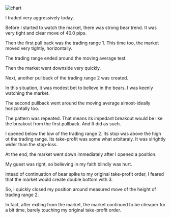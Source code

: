 ![chart](https://raw2.github.com/ryoqun/price-action-analysis/master/2014y06m09d/eurusd-m5-1.png "")

I traded very aggressively today.

Before I started to watch the market, there was strong bear trend. It was very tight and clear move of 40.0 pips.

Then the first pull back was the trading range 1. This time too, the market moved very tightly, horizontally.

The trading range ended around the moving average test.

Then the market went downside very quickly.

Next, another pullback of the trading range 2 was created.

In this situation, it was modest bet to believe in the bears. I was keenly watching the market.

The second pullback went around the moving average almost-ideally horizontally too.

The pattern was repeated. That means its impedant breakout would be like the breakout from the first pullback. And It did as such.

I opened below the low of the trading range 2. Its stop was above the high ot the trading range. Its take-profit was some what arbitaraly. It was slrightly wider than the stop-loss.

At the end, the market went down immediately after I opened a position.

My guest was right, so believing in my faith blindly was hurt.

Intead of continuation of bear spike to my original take-profit order, I feared that the market would create double bottom with 3.

So, I quickly closed my position around measured move of the height of trading range 2.

In fact, after exiting from the market, the market continued to be cheaper for a bit time, barely touching my original take-profit order.
